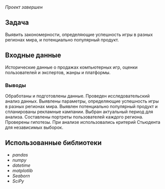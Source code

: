 *Проект завершен*

## Задача
Выявить закономерности, определяющие успешность игры в разных регионах мира,  и потенциально популярный продукт.

## Входные данные
Исторические данные о продажах компьютерных игр, оценки пользователей и экспертов, жанры и платформы.

### Выводы
Обработаны и подготовлены данные.
Проведен исследовательский анализ данных.
Выявлены параметры, определяющие успешность игры в разных регионах мира. 
Выявлен потенциально популярный продукт и спланированы рекламные кампании.
Выбран актуальный период для анализа. 
Составлены портреты пользователей каждого региона. 
Проверены гипотезы.
При анализе использовались критерий Стьюдента для независимых выборок.

## Использованные библиотеки
- *pandas*
- *numpy*
- *datetime*
- *matplotlib*
- *Seaborn*
- *SciPy*

